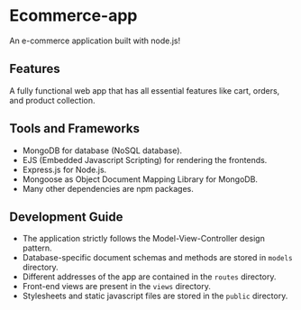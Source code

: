 # Ecommerce-app
An e-commerce application built with node.js!
## Features
A fully functional web app that has all essential features like cart, orders, and product collection.
## Tools and Frameworks
- MongoDB for database (NoSQL database).
- EJS (Embedded Javascript Scripting) for rendering the frontends.
- Express.js for Node.js.
- Mongoose as Object Document Mapping Library for MongoDB.
- Many other dependencies are npm packages. 
## Development Guide
- The application strictly follows the Model-View-Controller design pattern.
- Database-specific document schemas and methods are stored in ```models``` directory.
- Different addresses of the app are contained in the ```routes``` directory.
- Front-end views are present in the ```views``` directory.
- Stylesheets and static javascript files are stored in the ```public``` directory.

